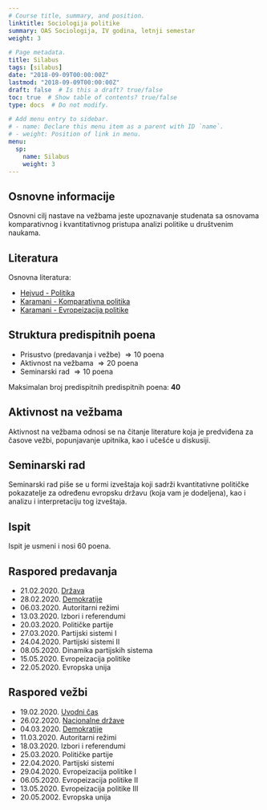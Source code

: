 ```yaml
---
# Course title, summary, and position.
linktitle: Sociologija politike
summary: OAS Sociologija, IV godina, letnji semestar
weight: 3

# Page metadata.
title: Silabus
tags: [silabus]
date: "2018-09-09T00:00:00Z"
lastmod: "2018-09-09T00:00:00Z"
draft: false  # Is this a draft? true/false
toc: true  # Show table of contents? true/false
type: docs  # Do not modify.

# Add menu entry to sidebar.
# - name: Declare this menu item as a parent with ID `name`.
# - weight: Position of link in menu.
menu:
  sp:
    name: Silabus
    weight: 3
---
```


## Osnovne informacije

Osnovni cilj nastave na vežbama jeste upoznavanje studenata sa osnovama komparativnog i kvantitativnog pristupa analizi politike u društvenim naukama.

## Literatura

Osnovna literatura:

- [Hejvud - Politika](/files/sp-hejvud.pdf)
- [Karamani - Komparativna politika](/files/sp-kp.pdf)
- [Karamani - Evropeizacija politike](/files/sp-ep.pdf)


## Struktura predispitnih poena

- Prisustvo (predavanja i vežbe) $\Rightarrow 10$ poena
- Aktivnost na vežbama $\Rightarrow 20$ poena
- Seminarski rad $\Rightarrow 10$ poena


Maksimalan broj predispitnih predispitnih poena: **40**


## Aktivnost na vežbama

Aktivnost na vežbama odnosi se na čitanje literature koja je predviđena za časove vežbi, popunjavanje upitnika, kao i učešće u diskusiji.



## Seminarski rad

Seminarski rad piše se u formi izveštaja koji sadrži kvantitativne političke pokazatelje za određenu evropsku državu (koja vam je dodeljena), kao i analizu i interpretaciju tog izveštaja.

## Ispit

Ispit je usmeni i nosi 60 poena. 


## Raspored predavanja

- 21.02.2020. [Država](sp01p.html)
- 28.02.2020. [Demokratije](sp02p.html)
- 06.03.2020. Autoritarni režimi
- 13.03.2020. Izbori i referendumi
- 20.03.2020. Političke partije
- 27.03.2020. Partijski sistemi I
- 24.04.2020. Partijski sistemi II
- 08.05.2020. Dinamika partijskih sistema
- 15.05.2020. Evropeizacija politike
- 22.05.2020. Evropska unija

## Raspored vežbi

- 19.02.2020. [Uvodni čas](sp01.html)
- 26.02.2020. [Nacionalne države](sp02.html)
- 04.03.2020. [Demokratije](sp03.html)
- 11.03.2020. Autoritarni režimi
- 18.03.2020. Izbori i referendumi
- 25.03.2020. Političke partije
- 22.04.2020. Partijski sistemi
- 29.04.2020. Evropeizacija politike I
- 06.05.2020. Evropeizacija politike II
- 13.05.2020. Evropeizacija politike III
- 20.05.2002. Evropska unija
